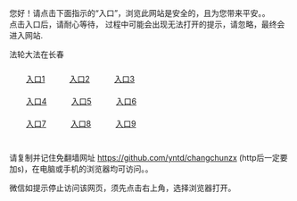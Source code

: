 您好！请点击下面指示的“入口”，浏览此网站是安全的，且为您带来平安。。 <br/>
点击入口后，请耐心等待， 过程中可能会出现无法打开的提示，请忽略，最终会进入网站. </br>

法轮大法在长春<br/>
<div style="padding:10px"><a style="margin:20px" target="_blank" href="https://djqv7jrpx040.cloudfront.net/2Qpsp?yvzluq" id="ccLink1" rel="nofollow">入口1</a> <a target="_blank" style="margin:20px" href="https://d1gvey233u3loz.cloudfront.net/2Qpsp?euxkdb" id="ccLink2" rel="nofollow">入口2</a> <a style="margin:20px" target="_blank" href="https://d13km5xbu529hc.cloudfront.net/2Qpsp?bsovcafj" id="ccLink3" rel="nofollow">入口3</a></div>

<div style="padding:10px" ><a style="margin:20px" target="_blank" href="https://djqv7jrpx040.cloudfront.net/2Qpsp?yvzluq" id="ccLink4" rel="nofollow">入口4</a> <a style="margin:20px" href="https://d1gvey233u3loz.cloudfront.net/2Qpsp?euxkdb" target="_blank" id="ccLink5" rel="nofollow">入口5</a> <a style="margin:20px" href="https://d13km5xbu529hc.cloudfront.net/2Qpsp?bsovcafj" target="_blank" id="ccLink6" rel="nofollow">入口6</a></div>

<div style="padding:10px"><a style="margin:20px" target="_blank" href="https://djqv7jrpx040.cloudfront.net/2Qpsp?yvzluq" id="ccLink7" rel="nofollow">入口7</a> <a style="margin:20px" href="https://d1gvey233u3loz.cloudfront.net/2Qpsp?euxkdb" target="_blank" id="ccLink8" rel="nofollow">入口8</a> <a style="margin:20px" target="_blank" href="https://d13km5xbu529hc.cloudfront.net/2Qpsp?bsovcafj" id="ccLink9" rel="nofollow">入口9</a></div>

<br/>



请复制并记住免翻墙网址 https://github.com/yntd/changchunzx (http后一定要加s)，在电脑或手机的浏览器均可访问。。<br/>

微信如提示停止访问该网页，须先点击右上角，选择浏览器打开。
